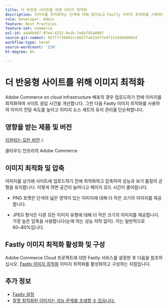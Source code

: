 ```yaml
---
title: 더 반응형 사이트를 위해 이미지 최적화
description: 이미지를 최적화하는 단계에 대해 알아보고 Fastly 이미지 최적화를 사용하여 Adobe Commerce 사이트의 응답 시간을 최적화합니다.
role: Developer, Admin
feature: Best Practices
feature-set: Commerce
exl-id: ada8b987-97ed-4232-9e1b-7e0a791a0807
source-git-commit: 95ffff39d82cc9027fa633dffedf15193040802d
workflow-type: tm+mt
source-wordcount: '210'
ht-degree: 0%

---
```


# 더 반응형 사이트를 위해 이미지 최적화

Adobe Commerce on cloud infrastructure 배포의 경우 업로드하기 전에 이미지를 최적화하여 사이트 응답 시간을 개선합니다. 그런 다음 Fastly 이미지 최적화를 사용하여 이미지 전달 속도를 높이고 이미지 소스 세트의 유지 관리를 단순화합니다.

## 영향을 받는 제품 및 버전

[지원되는 모든 버전](../../../release/versions.md) /:

클라우드 인프라의 Adobe Commerce


## 이미지 최적화 및 압축

이미지를 상거래 사이트에 업로드하기 전에 최적화하고 압축하여 성능과 보기 품질의 균형을 유지합니다. 이렇게 하면 공간이 늘어나고 페이지 로드 시간이 줄어듭니다.

- PNG 포맷은 단색의 넓은 영역이 있는 이미지에 대해 더 작은 크기의 이미지를 제공합니다.

- JPEG 형식은 다른 모든 이미지 유형에 대해 더 작은 크기의 이미지를 제공합니다. 가장 높은 압축을 사용합니다(눈에 띄는 성능 저하 없이). 이는 일반적으로 60~80%입니다.

## Fastly 이미지 최적화 활성화 및 구성

Adobe Commerce Cloud 프로젝트에 대한 Fastly 서비스를 설정한 후 다음을 참조하십시오. [Fastly 이미지 최적화](https://devdocs.magento.com/cloud/cdn/fastly-image-optimization.html) 이미지 최적화를 활성화하고 구성하는 지침입니다.

## 추가 정보

- [Fastly 설정](https://devdocs.magento.com/cloud/cdn/configure-fastly.html)
- [잘못 최적화된 이미지는 성능 문제를 초래할 수 있습니다.](https://experienceleague.adobe.com/docs/commerce-knowledge-base/kb/troubleshooting/miscellaneous/file-storage-low-specific-page-loads-are-slow.html)
